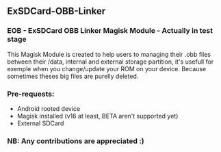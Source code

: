 ## ExSDCard-OBB-Linker
### EOB - ExSDCard OBB Linker Magisk Module - Actually in test stage

This Magisk Module is created to help users to managing their .obb files between their /data, internal and external storage partition, it's usefull for exemple when you change/update your ROM on your device.
Because sometimes theses big files are purelly deleted.

### Pre-requests:
- Android rooted device
- Magisk installed (v16 at least, BETA aren't supported yet)
- External SDCard


### NB: Any contributions are appreciated :)
